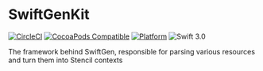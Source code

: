 # SwiftGenKit

[![CircleCI](https://circleci.com/gh/SwiftGen/SwiftGenKit/tree/master.svg?style=svg)](https://circleci.com/gh/SwiftGen/SwiftGenKit/tree/master)
[![CocoaPods Compatible](https://img.shields.io/cocoapods/v/SwiftGenKit.svg)](https://img.shields.io/cocoapods/v/SwiftGenKit.svg)
[![Platform](https://img.shields.io/cocoapods/p/SwiftGenKit.svg?style=flat)](http://cocoadocs.org/docsets/SwiftGenKit)
![Swift 3.0](https://img.shields.io/badge/Swift-3.0-orange.svg)

The framework behind SwiftGen, responsible for parsing various resources and turn them into Stencil contexts
